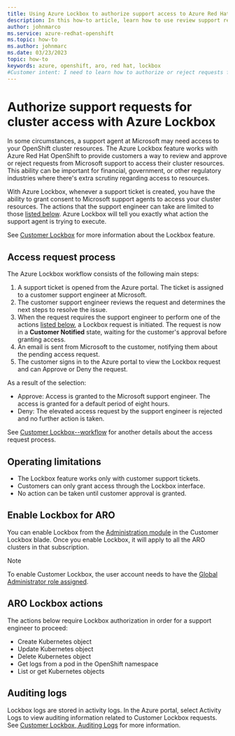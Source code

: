 ```yaml
---
title: Using Azure Lockbox to authorize support access to Azure Red Hat OpenShift cluster resources.
description: In this how-to article, learn how to use review support requests to access Azure Red Hat OpenShift cluster resources using Azure Lockbox.
author: johnmarco
ms.service: azure-redhat-openshift
ms.topic: how-to
ms.author: johnmarc
ms.date: 03/23/2023
topic: how-to
keywords: azure, openshift, aro, red hat, lockbox
#Customer intent: I need to learn how to authorize or reject requests from Microsoft support engineers to access my Azure Red Hat OpenShift cluster resources.
---
```


# Authorize support requests for cluster access with Azure Lockbox

In some circumstances, a support agent at Microsoft may need access to your OpenShift cluster resources. The Azure Lockbox feature works with Azure Red Hat OpenShift to provide customers a way to review and approve or reject requests from Microsoft support to access their cluster resources. This ability can be important for financial, government, or other regulatory industries where there's extra scrutiny regarding access to resources.

With Azure Lockbox, whenever a support ticket is created, you have the ability to grant consent to Microsoft support agents to access your cluster resources. The actions that the support engineer can take are limited to those [listed below](#aro-lockbox-actions). Azure Lockbox will tell you exactly what action the support agent is trying to execute.

See [Customer Lockbox](/azure/security/fundamentals/customer-lockbox-overview) for more information about the Lockbox feature. 

## Access request process

The Azure Lockbox workflow consists of the following main steps:

1. A support ticket is opened from the Azure portal. The ticket is assigned to a customer support engineer at Microsoft.
1. The customer support engineer reviews the request and determines the next steps to resolve the issue.
1. When the request requires the support engineer to perform one of the actions [listed below](#aro-lockbox-actions), a Lockbox request is initiated. The request is now in a **Customer Notified** state, waiting for the customer's approval before granting access.
1. An email is sent from Microsoft to the customer, notifying them about the pending access request.
1. The customer signs in to the Azure portal to view the Lockbox request and can Approve or Deny the request.

As a result of the selection:

- Approve: Access is granted to the Microsoft support engineer. The access is granted for a default period of eight hours.
- Deny: The elevated access request by the support engineer is rejected and no further action is taken.

See [Customer Lockbox--workflow](/azure/security/fundamentals/customer-lockbox-overview#workflow) for another details about the access request process.

## Operating limitations

- The Lockbox feature works only with customer support tickets.
- Customers can only grant access through the Lockbox interface.
- No action can be taken until customer approval is granted.

## Enable Lockbox for ARO

You can enable Lockbox from the [Administration module](https://aka.ms/customerlockbox/administration) in the Customer Lockbox blade. Once you enable Lockbox, it will apply to all the ARO clusters in that subscription.

> [!NOTE]
> To enable Customer Lockbox, the user account needs to have the [Global Administrator role assigned](/azure/active-directory/roles/manage-roles-portal).

## ARO Lockbox actions

The actions below require Lockbox authorization in order for a support engineer to proceed:

- Create Kubernetes object
- Update Kubernetes object
- Delete Kubernetes object
- Get logs from a pod in the OpenShift namespace
- List or get Kubernetes objects

## Auditing logs

Lockbox logs are stored in activity logs. In the Azure portal, select Activity Logs to view auditing information related to Customer Lockbox requests. See [Customer Lockbox, Auditing Logs](/azure/security/fundamentals/customer-lockbox-overview#auditing-logs) for more information.